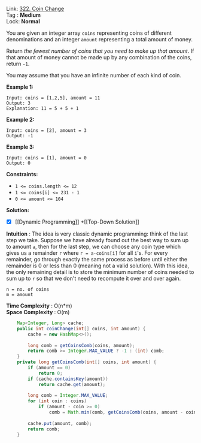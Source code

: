 Link: [322. Coin Change](https://leetcode.com/problems/coin-change/) <br>
Tag : **Medium**<br>
Lock: **Normal**

You are given an integer array `coins` representing coins of different denominations and an integer `amount` representing a total amount of money.

Return _the fewest number of coins that you need to make up that amount_. If that amount of money cannot be made up by any combination of the coins, return `-1`.

You may assume that you have an infinite number of each kind of coin.

**Example 1:**

```
Input: coins = [1,2,5], amount = 11
Output: 3
Explanation: 11 = 5 + 5 + 1
```

**Example 2:**

```
Input: coins = [2], amount = 3
Output: -1
```

**Example 3:**
```
Input: coins = [1], amount = 0
Output: 0
```

**Constraints:**
-   `1 <= coins.length <= 12`
-   `1 <= coins[i] <= 231 - 1`
-   `0 <= amount <= 104`

**Solution:**
- [x] [[Dynamic Programming]] +[[Top-Down Solution]]

**Intuition** :
The idea is very classic dynamic programming: think of the last step we take. Suppose we have already found out the best way to sum up to amount `a`, then for the last step, we can choose any coin type which gives us a remainder `r` where `r = a-coins[i]` for all `i`'s. For every remainder, go through exactly the same process as before until either the remainder is 0 or less than 0 (meaning not a valid solution). With this idea, the only remaining detail is to store the minimum number of coins needed to sum up to `r` so that we don't need to recompute it over and over again.

```
n = no. of coins
m = amount
```
**Time Complexity** : O(n*m)<br>
**Space Complexity** : O(m)

```java
    Map<Integer, Long> cache;
    public int coinChange(int[] coins, int amount) {
        cache = new HashMap<>();
        
        long comb = getCoinsComb(coins, amount);
        return comb >= Integer.MAX_VALUE ? -1 : (int) comb;
    }
    private long getCoinsComb(int[] coins, int amount) {
        if (amount == 0)
            return 0;
        if (cache.containsKey(amount))
            return cache.get(amount);
        
        long comb = Integer.MAX_VALUE;
        for (int coin : coins)
            if (amount - coin >= 0)
                comb = Math.min(comb, getCoinsComb(coins, amount - coin) + 1);
        
        cache.put(amount, comb);
        return comb;
    }
```

